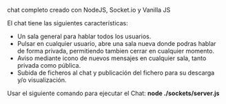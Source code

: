 chat completo creado con NodeJS, Socket.io y Vanilla JS

El chat tiene las siguientes características:
  - Un sala general para hablar todos los usuarios.
  - Pulsar en cualquier usuario, abre una sala nueva donde podras hablar de forma privada, permitiendo tambien cerrar en cualquier momento.
  - Aviso mediante icono de nuevos mensajes en cualquier sala, tanto privada como pública.
  - Subida de ficheros al chat y publicación del fichero para su descarga y/o visualización.

Usar el siguiente comando para ejecutar el Chat: **node ./sockets/server.js**